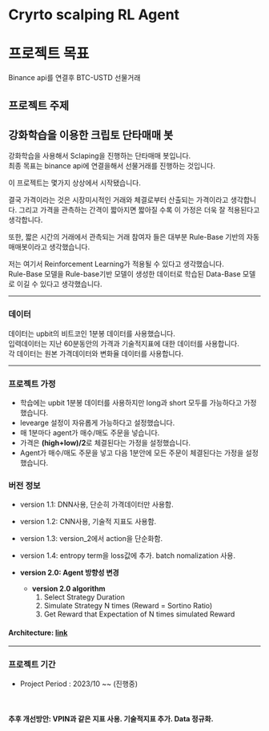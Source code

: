 # Cryrto scalping RL Agent
# **프로젝트 목표**
Binance api를 연결후 BTC-USTD 선물거래
<br>

## **프로젝트 주제**
## **강화학습을 이용한 크립토 단타매매 봇**
강화학습을 사용해서 Sclaping을 진행하는 단타매매 봇입니다. <br>
최종 목표는 binance api에 연결을해서 선물거래를 진행하는 것입니다.

이 프로젝트는 몇가지 상상에서 시작됐습니다. 

결국 가격이라는 것은 시장미시적인 거래와 체결로부터 산출되는 가격이라고 생각합니다. 
그리고 가격을 관측하는 간격이 짧아지면 짧아질 수록 이 가정은 더욱 잘 적용된다고 생각합니다. 

또한, 짧은 시간의 거래에서 관측되는 거래 참여자 들은 대부분 Rule-Base 기반의 자동매매봇이라고 생각했습니다.<br>

저는 여기서 Reinforcement Learning가 적용될 수 있다고 생각했습니다. <br>
Rule-Base 모델을 Rule-base기반 모델이 생성한 데이터로 학습된 Data-Base 모델로 이길 수 있다고 생각했습니다. 

-------
### **데이터**
데이터는 upbit의 비트코인 1분봉 데이터를 사용했습니다. <br>
입력데이터는 지난 60분동안의 가격과 기술적지표에 대한 데이터를 사용합니다.<br>
각 데이터는 원본 가격데이터와 변화율 데이터를 사용합니다.  

-------

### **프로젝트 가정**
- 학습에는 upbit 1분봉 데이터를 사용하지만 long과 short 모두를 가능하다고 가정했습니다.<br>
- levearge 설정이 자유롭게 가능하다고 설정했습니다.<br>
- 매 1분마다 agent가 매수/매도 주문을 넣습니다. <br>
- 가격은 **(high+low)/2**로 체결된다는 가정을 설정했습니다. <br>
- Agent가 매수/매도 주문을 넣고 다음 1분안에 모든 주문이 체결된다는 가정을 설정했습니다. <br>


### **버전 정보**
* version 1.1: DNN사용, 단순히 가격데이터만 사용함.
* version 1.2: CNN사용, 기술적 지표도 사용함. 
* version 1.3: version_2에서 action을 단순화함.
* version 1.4: entropy term을 loss값에 추가. batch nomalization 사용.

* **version 2.0: Agent 방향성 변경** 
  * **version 2.0 algorithm** 
    1. Select Strategy Duration
    2. Simulate Strategy N times (Reward = Sortino Ratio)
    3. Get Reward that Expectation of N times simulated Reward

#### Architecture: [link](https://github.com/donghui-0126/crypto-scalping-RL-Agent/blob/main/Scalping_bot.svg)

-------


### **프로젝트 기간**
* Project Period : 2023/10 ~~ (진행중)

<br>

#### 추후 개선방안: VPIN과 같은 지표 사용. 기술적지표 추가. Data 정규화.  


